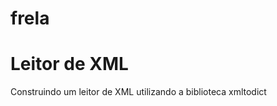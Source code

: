 # frela
<h1>Leitor de XML</h1>
<P>Construindo um leitor de XML utilizando a biblioteca xmltodict</P>
